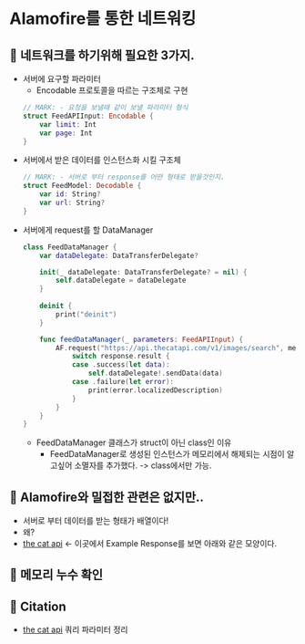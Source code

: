 # Alamofire를 통한 네트워킹

## 🍎 네트워크를 하기위해 필요한 3가지.
- 서버에 요구할 파라미터
    - Encodable 프로토콜을 따르는 구조체로 구현
    ```swift
    // MARK: - 요청을 보낼때 같이 보낼 파라미터 형식
    struct FeedAPIInput: Encodable {
        var limit: Int
        var page: Int
    }
    ```
- 서버에서 받은 데이터를 인스턴스화 시킬 구조체
    ```swift
    // MARK: - 서버로 부터 response를 어떤 형태로 받을것인지.
    struct FeedModel: Decodable {
        var id: String?
        var url: String?
    }
    ```
- 서버에게 request를 할 DataManager
    ```swift
    class FeedDataManager {
        var dataDelegate: DataTransferDelegate?
    
        init(_ dataDelegate: DataTransferDelegate? = nil) {
            self.dataDelegate = dataDelegate
        }
        
        deinit {
            print("deinit")
        }
    
        func feedDataManager(_ parameters: FeedAPIInput) {
            AF.request("https://api.thecatapi.com/v1/images/search", method: .get, parameters: parameters).validate().responseDecodable(of: [FeedModel].self) { response in
                switch response.result {
                case .success(let data):
                    self.dataDelegate!.sendData(data)
                case .failure(let error):
                    print(error.localizedDescription)
                }
            }
        }
    }
    ```
    - FeedDataManager 클래스가 struct이 아닌 class인 이유
        - FeedDataManager로 생성된 인스턴스가 메모리에서 해제되는 시점이 알고싶어 소멸자를 추가했다. -> class에서만 가능.

## 🍎 Alamofire와 밀접한 관련은 없지만..
- 서버로 부터 데이터를 받는 형태가 배열이다!
- 왜?
- [the cat api](https://developers.thecatapi.com/view-account/ylX4blBYT9FaoVd6OhvR?report=bOoHBz-8t) <- 이곳에서 Example Response를 보면 아래와 같은 모양이다.

## 🍎 메모리 누수 확인



## 🍎 Citation
- [the cat api](https://developers.thecatapi.com/view-account/ylX4blBYT9FaoVd6OhvR?report=bOoHBz-8t) 쿼리 파라미터 정리
